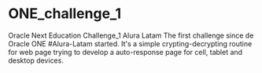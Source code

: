 # ONE_challenge_1
Oracle Next Education Challenge_1 Alura Latam
The first challenge since de Oracle ONE #Alura-Latam started.
It's a simple crypting-decrypting routine for web page trying to develop a auto-response page for cell, tablet and desktop devices.
